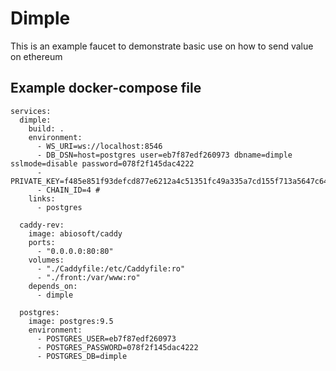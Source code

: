 # Dimple

This is an example faucet to demonstrate basic use on how to send value on ethereum

## Example docker-compose file

```version: '2'
services:
  dimple:
    build: .
    environment:
      - WS_URI=ws://localhost:8546
      - DB_DSN=host=postgres user=eb7f87edf260973 dbname=dimple sslmode=disable password=078f2f145dac4222
      - PRIVATE_KEY=f485e851f93defcd877e6212a4c51351fc49a335a7cd155f713a5647c6496a56
      - CHAIN_ID=4 #
    links:
      - postgres

  caddy-rev:
    image: abiosoft/caddy
    ports:
      - "0.0.0.0:80:80"
    volumes:
      - "./Caddyfile:/etc/Caddyfile:ro"
      - "./front:/var/www:ro"
    depends_on:
      - dimple

  postgres:
    image: postgres:9.5
    environment:
      - POSTGRES_USER=eb7f87edf260973
      - POSTGRES_PASSWORD=078f2f145dac4222
      - POSTGRES_DB=dimple
```
